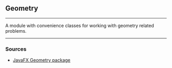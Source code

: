 ## Geometry

---

A module with convenience classes for working with geometry related problems.

---

### Sources
- [JavaFX Geometry package]()
